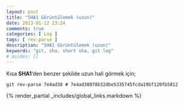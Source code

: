 ```yaml
---
layout: post
title: "SHA1 Görüntülemek (uzun)"
date: 2013-01-12 23:24
comments: true
categories: [ Log ]
tags: [ rev-parse ]
description: "SHA1 Görüntülemek (uzun)"
keywords: "git, sha, short sha, git log"
# asides: []
---
```

Kısa **SHA1**‘den benzer şekilde uzun hali görmek için;

    git rev-parse 7e4ad38 # 7e4ad38078b32dbe5335745fcda19bf120fb5812

{% render_partial _includes/global_links.markdown %}
